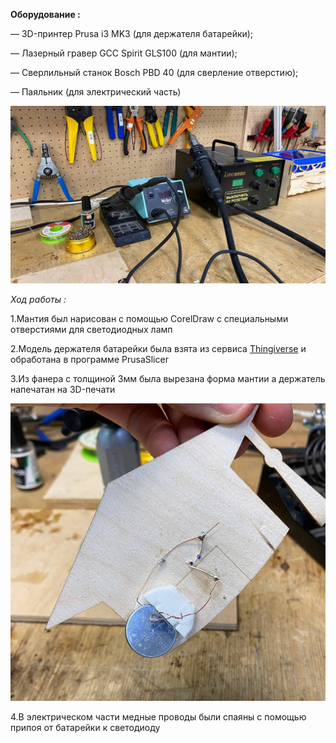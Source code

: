 **Оборудование :**

— 3D-принтер Prusa i3 MK3 (для держателя  батарейки);

— Лазерный гравер GCC Spirit GLS100 (для мантии);

— Сверлильный станок Bosch PBD 40 (для сверление отверстию); 

— Паяльник (для электрический часть)

![Img](photo_2023-10-24_00-45-45.jpg)


*Ход работы :*

1.Мантия был нарисован с помощью CorelDraw с специальными отверстиями для светодиодных ламп  


2.Модель держателя  батарейки была взята из сервиса [Thingiverse](https://www.thingiverse.com/) и обработана в программе PrusaSlicer


3.Из фанера с толщиной 3мм была вырезана форма мантии а держатель напечатан на 3D-печати 

![Img](photo_2023-10-19_13-37-43.jpg)

4.В электрическом части медные проводы были спаяны с помощью припоя от батарейки к светодиоду 
